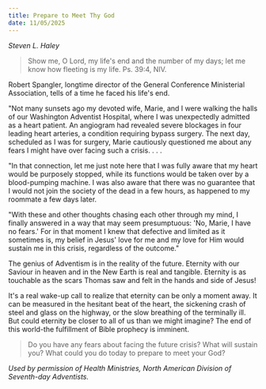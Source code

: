 ```yaml
---
title: Prepare to Meet Thy God
date: 11/05/2025
---
```


_Steven L. Haley_

> <p></p>
> Show me, O Lord, my life's end and the number of my days; let me know how fleeting is my life. Ps. 39:4, NIV.

Robert Spangler, longtime director of the General Conference Ministerial Association, tells of a time he faced his life's end.

"Not many sunsets ago my devoted wife, Marie, and I were walking the halls of our Washington Adventist Hospital, where I was unexpectedly admitted as a heart patient. An angiogram had revealed severe blockages in four leading heart arteries, a condition requiring bypass surgery. The next day, scheduled as I was for surgery, Marie cautiously questioned me about any fears I might have over facing such a crisis. . . .

"In that connection, let me just note here that I was fully aware that my heart would be purposely stopped, while its functions would be taken over by a blood-pumping machine. I was also aware that there was no guarantee that I would not join the society of the dead in a few hours, as happened to my roommate a few days later.

"With these and other thoughts chasing each other through my mind, I finally answered in a way that may seem presumptuous: 'No, Marie, I have no fears.' For in that moment I knew that defective and limited as it sometimes is, my belief in Jesus' love for me and my love for Him would sustain me in this crisis, regardless of the outcome."

The genius of Adventism is in the reality of the future. Eternity with our Saviour in heaven and in the New Earth is real and tangible. Eternity is as touchable as the scars Thomas saw and felt in the hands and side of Jesus!

It's a real wake-up call to realize that eternity can be only a moment away. It can be measured in the hesitant beat of the heart, the sickening crash of steel and glass on the highway, or the slow breathing of the terminally ill. But could eternity be closer to all of us than we might imagine? The end of this world-the fulfillment of Bible prophecy is imminent.

> <callout></callout>
> Do you have any fears about facing the future crisis? What will sustain you? What could you do today to prepare to meet your God?

_Used by permission of Health Ministries, North American Division of Seventh-day Adventists._